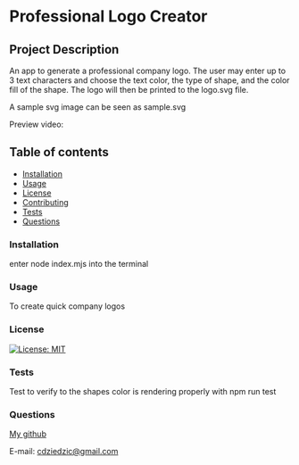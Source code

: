 #  Professional Logo Creator

## Project Description
An app to generate a professional company logo. The user may enter up to 3 text characters and choose the text color, the type of shape, and the color fill of the shape. The logo will then be printed to the logo.svg file. 

A sample svg image can be seen as sample.svg

Preview video: 

## Table of contents

- [Installation](#installation)
- [Usage](#usage)
- [License](#license)
- [Contributing](#contributing)
- [Tests](#tests)
- [Questions](#questions)


### Installation
enter node index.mjs into the terminal

### Usage 
To create quick company logos

### License

[![License: MIT](https://img.shields.io/badge/License-MIT-yellow.svg)](https://opensource.org/licenses/MIT)

### Tests
Test to verify to the shapes color is rendering properly with npm run test

### Questions

[My github](github.com/cdziedzic)

E-mail: cdziedzic@gmail.com